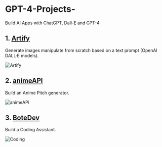 # GPT-4-Projects-
Build AI Apps with ChatGPT, Dall-E and GPT-4 

## 1. [Artify](https://github.com/JavascriptDon/GPT-4-Projects-/tree/Artify)

Generate images manipulate from scratch based on a text prompt (OpenAI DALL·E models).

![Artify](https://github.com/JavascriptDon/GPT-4-Projects-/assets/101202952/9e0d63f3-f41e-4aa4-849b-cd080e44a35e)

## 2. [animeAPI](https://github.com/JavascriptDon/GPT-4-Projects-/tree/animeAPI)

Build an Anime Pitch generator.

![animeAPI](https://github.com/JavascriptDon/GPT-4-Projects-/assets/101202952/bf0d7fa5-1ed0-4826-8bf5-25e66ae5b359)

## 3. [BoteDev](https://github.com/JavascriptDon/GPT-4-Projects-/tree/BotDev)

Build a Coding Assistant.

![Coding](https://github.com/JavascriptDon/GPT-4-Projects-/assets/101202952/d466131d-f3ad-4e42-926c-ba64283572fd)
